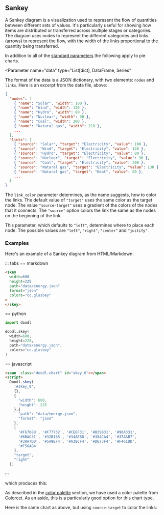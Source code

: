 ## Sankey

A Sankey diagram is a visualization used to represent the flow of
quantities between different sets of values. It's particularly useful
for showing how items are distributed or transferred across multiple
stages or categories. The diagram uses nodes to represent the
different categories and links (arrows) to represent the flow, with
the width of the links proportional to the quantity being transferred.

<Parameters>

In addition to all of the [standard parameters](/charts/intro#standard-parameters)
the following apply to pie charts.

  <Parameter
      name="data"
      type="List[dict], DataFrame, Series"
  >
<div>

  The format of the data is a JSON dictionary, with two elements:
  `nodes` and `links`. Here is an excerpt from the data file, above:

```json
{
  "nodes": [
    { "name": "Solar", "width": 100 },
    { "name": "Wind", "width": 120 },
    { "name": "Hydro", "width": 80 },
    { "name": "Nuclear", "width": 90 },
    { "name": "Coal", "width": 200 },
    { "name": "Natural gas", "width": 210 },
    ...
  ],
  "links": [
    { "source": "Solar", "target": "Electricity", "value": 100 },
    { "source": "Wind", "target": "Electricity", "value": 120 },
    { "source": "Hydro", "target": "Electricity", "value": 80 },
    { "source": "Nuclear", "target": "Electricity", "value": 90 },
    { "source": "Coal", "target": "Electricity", "value": 200 },
    { "source": "Natural gas", "target": "Electricity", "value": 130 },
    { "source": "Natural gas", "target": "Heat", "value": 80 },
    ...
  ]
}
```

</div>
</Parameter>
<Parameter name="link_color" type="String">

The `link_color` parameter determines, as the name suggests,
how to color the links. The default value of `"target"` uses
the same color as the target node. The value `"source-target"` uses a
gradient of the colors of the nodes that it connects. The
`"source"` option colors the
link the same as the nodes on the beginning of the
link.

</Parameter>
<Parameter name="node_align" type="string">

This parameter, which defaults to `"left"`, determines where
to place each node. The possible values are `"left"`,
`"right"`, `"center"` and `"justify"`.

</Parameter>
</Parameters>

### Examples

Here's an example of a Sankey diagram from HTML/Markdown:

::: tabs
== markdown
```html
<skey
  width=600
  height=225
  path="data/energy.json"
  format="json"
  colors="cc.glasbey"
>
</skey>
```
== python
~~~python
import doodl

doodl.skey(
  width=600,
  height=225,
  path="data/energy.json",
  colors="cc.glasbey"
)
~~~
== javascript
```html
<span  class="doodl-chart" id="skey_0"></span>
<script>
  Doodl.skey(
    '#skey_0',
    {},
    {
      'width': 600,
      'height': 225
    },{
      "path": "data/energy.json",
      "format": "json"
    },
    [
      '#F67088', '#F77732', '#CE8F31', '#B29B31', '#96A331',
      '#6BAC31', '#32B165', '#34AE8D', '#35ACA4', '#37AAB7',
      '#38A7D0', '#5A9EF4', '#A38CF4', '#D673F4', '#F461DD',
      '#F56AB4'
    ],
    "target",
    "right"
  );
```
:::

which produces this:

<span  class="doodl-chart" id="skey_0"></span>

As described in the [color palette](/color) section, we have used a
color palette from [Colorcet](https://github.com/holoviz/colorcet).
As an aside, this is a particularly good option for this chart type.

Here is the same chart as above, but using `source-target` to color
the links:

<span  class="doodl-chart" id="skey_1"></span>

<script>
 setTimeout(() => {
  Promise.resolve().then(() => {
  Doodl.skey(
    '#skey_0',
    {
        "nodes": [
            { "name": "Solar", "width": 100, "index": 0 },
            { "name": "Wind", "width": 120, "index": 1 },
            { "name": "Hydro", "width": 80, "index": 2 },
            { "name": "Nuclear", "width": 90, "index": 3 },
            { "name": "Coal", "width": 200, "index": 4 },
            { "name": "Natural gas", "width": 210, "index": 5 },
            { "name": "Oil", "width": 250, "index": 6 },
            { "name": "Electricity", "width": 720, "index": 7 },
            { "name": "Heat", "width": 80, "index": 8 },
            { "name": "Fuel", "width": 250, "index": 9 },
            { "name": "Residential", "width": 210, "index": 10 },
            { "name": "Commercial", "width": 180, "index": 11 },
            { "name": "Industrial", "width": 280, "index": 12 },
            { "name": "Transportation", "width": 200, "index": 13 },
            { "name": "Energy services", "width": 710, "index": 14 },
            { "name": "Losses", "width": 160, "index": 15 }
        ],
        "links": [
            { "source": "Solar", "target": "Electricity", "value": 100 },
            { "source": "Wind", "target": "Electricity", "value": 120 },
            { "source": "Hydro", "target": "Electricity", "value": 80 },
            { "source": "Nuclear", "target": "Electricity", "value": 90 },
            { "source": "Coal", "target": "Electricity", "value": 200 },
            { "source": "Natural gas", "target": "Electricity", "value": 130 },
            { "source": "Natural gas", "target": "Heat", "value": 80 },
            { "source": "Oil", "target": "Fuel", "value": 250 },
            { "source": "Electricity", "target": "Residential", "value": 170 },
            { "source": "Electricity", "target": "Commercial", "value": 160 },
            { "source": "Electricity", "target": "Industrial", "value": 230 },
            { "source": "Heat", "target": "Residential", "value": 40 },
            { "source": "Heat", "target": "Commercial", "value": 20 },
            { "source": "Heat", "target": "Industrial", "value": 20 },
            { "source": "Fuel", "target": "Industrial", "value": 50 },
            { "source": "Fuel", "target": "Transportation", "value": 200 },
            { "source": "Residential", "target": "Energy services", "value": 180 },
            { "source": "Residential", "target": "Losses", "value": 30 },
            { "source": "Residential", "target": "Energy services", "value": 150 },
            { "source": "Commercial", "target": "Losses", "value": 30 },
            { "source": "Industrial", "target": "Energy services", "value": 230 },
            { "source": "Industrial", "target": "Losses", "value": 50 },
            { "source": "Transportation", "target": "Energy services", "value": 150 },
            { "source": "Transportation", "target": "Losses", "value": 50 }
        ]
    },
    {
      'width': 600,
      'height': 225
    },{},
    ['#F67088', '#F77732', '#CE8F31', '#B29B31', '#96A331', '#6BAC31', '#32B165', '#34AE8D', '#35ACA4', '#37AAB7', '#38A7D0', '#5A9EF4', '#A38CF4', '#D673F4', '#F461DD', '#F56AB4'],
    "target","right");
  Doodl.skey(
    '#skey_1',
    {
        "nodes": [
            { "name": "Solar", "width": 100, "index": 0 },
            { "name": "Wind", "width": 120, "index": 1 },
            { "name": "Hydro", "width": 80, "index": 2 },
            { "name": "Nuclear", "width": 90, "index": 3 },
            { "name": "Coal", "width": 200, "index": 4 },
            { "name": "Natural gas", "width": 210, "index": 5 },
            { "name": "Oil", "width": 250, "index": 6 },
            { "name": "Electricity", "width": 720, "index": 7 },
            { "name": "Heat", "width": 80, "index": 8 },
            { "name": "Fuel", "width": 250, "index": 9 },
            { "name": "Residential", "width": 210, "index": 10 },
            { "name": "Commercial", "width": 180, "index": 11 },
            { "name": "Industrial", "width": 280, "index": 12 },
            { "name": "Transportation", "width": 200, "index": 13 },
            { "name": "Energy services", "width": 710, "index": 14 },
            { "name": "Losses", "width": 160, "index": 15 }
        ],
        "links": [
            { "source": "Solar", "target": "Electricity", "value": 100 },
            { "source": "Wind", "target": "Electricity", "value": 120 },
            { "source": "Hydro", "target": "Electricity", "value": 80 },
            { "source": "Nuclear", "target": "Electricity", "value": 90 },
            { "source": "Coal", "target": "Electricity", "value": 200 },
            { "source": "Natural gas", "target": "Electricity", "value": 130 },
            { "source": "Natural gas", "target": "Heat", "value": 80 },
            { "source": "Oil", "target": "Fuel", "value": 250 },
            { "source": "Electricity", "target": "Residential", "value": 170 },
            { "source": "Electricity", "target": "Commercial", "value": 160 },
            { "source": "Electricity", "target": "Industrial", "value": 230 },
            { "source": "Heat", "target": "Residential", "value": 40 },
            { "source": "Heat", "target": "Commercial", "value": 20 },
            { "source": "Heat", "target": "Industrial", "value": 20 },
            { "source": "Fuel", "target": "Industrial", "value": 50 },
            { "source": "Fuel", "target": "Transportation", "value": 200 },
            { "source": "Residential", "target": "Energy services", "value": 180 },
            { "source": "Residential", "target": "Losses", "value": 30 },
            { "source": "Residential", "target": "Energy services", "value": 150 },
            { "source": "Commercial", "target": "Losses", "value": 30 },
            { "source": "Industrial", "target": "Energy services", "value": 230 },
            { "source": "Industrial", "target": "Losses", "value": 50 },
            { "source": "Transportation", "target": "Energy services", "value": 150 },
            { "source": "Transportation", "target": "Losses", "value": 50 }
        ]
    },
    {
      'width': 600,
      'height': 225
    },{},
    ['#F67088', '#F77732', '#CE8F31', '#B29B31', '#96A331', '#6BAC31', '#32B165', '#34AE8D', '#35ACA4', '#37AAB7', '#38A7D0', '#5A9EF4', '#A38CF4', '#D673F4', '#F461DD', '#F56AB4'],
    "source-target","right");
})}, 1000);
</script>
